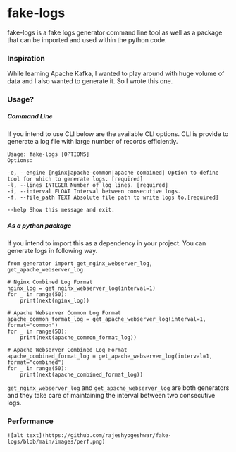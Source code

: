 # fake-logs

fake-logs is a fake logs generator command line tool as well as a package that can be imported and used within the python code.

### Inspiration

While learning Apache Kafka, I wanted to play around with huge volume of data and I also wanted to generate it. So I wrote this one.

### Usage?

##### Command Line

If you intend to use CLI below are the available CLI options. CLI is provide to generate a log file with large number of records efficiently.

    Usage: fake-logs [OPTIONS]
    Options:

    -e, --engine [nginx|apache-common|apache-combined] Option to define tool for which to generate logs. [required]
    -l, --lines INTEGER Number of log lines. [required]
    -i, --interval FLOAT Interval between consecutive logs.
    -f, --file_path TEXT Absolute file path to write logs to.[required]

    --help Show this message and exit.

##### As a python package

If you intend to import this as a dependency in your project. You can generate logs in following way.

    from generator import get_nginx_webserver_log, get_apache_webserver_log

    # Nginx Combined Log Format
    nginx_log = get_nginx_webserver_log(interval=1)
    for _ in range(50):
        print(next(nginx_log))

    # Apache Webserver Common Log Format
    apache_common_format_log = get_apache_webserver_log(interval=1, format="common")
    for _ in range(50):
        print(next(apache_common_format_log))

    # Apache Webserver Combined Log Format
    apache_combined_format_log = get_apache_webserver_log(interval=1, format="combined")
    for _ in range(50):
        print(next(apache_combined_format_log))

`get_nginx_webserver_log` and `get_apache_webserver_log` are both generators and they take care of maintaining the interval between two consecutive logs.

### Performance

```
![alt text](https://github.com/rajeshyogeshwar/fake-logs/blob/main/images/perf.png)
```
